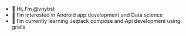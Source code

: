 - 👋 Hi, I’m @vnybst
- 👀 I’m interested in Android app development and Data science
- 🌱 I’m currently learning Jetpack compose and Api development using grails

<!---
vnybst/vnybst is a ✨ special ✨ repository because its `README.md` (this file) appears on your GitHub profile.
You can click the Preview link to take a look at your changes.
--->
